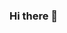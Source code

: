 ### Hi there 👋

<!--
**artloie/artloie** is a ✨ _special_ ✨ repository because its `README.md` (this file) appears on your GitHub profile.

Here are some ideas to get you started:

- 🔭 I’m currently working on ... creating my own website for my blog.
- 🌱 I’m currently learning ... HTML, CSS, and then JavaScript.
- 👯 I’m looking to collaborate on ... anything to just learn the ropes.
- 🤔 I’m looking for help with ... getting feedback on my coding and becoming a web developer.
- 💬 Ask me about ...
- 📫 How to reach me: ... artloie.pnw@gmail.com or on Instagram @newbiewebdev
- 😄 Pronouns: ... he, him, male
- ⚡ Fun fact: ... I am currently working as a Registered Dietitian and have been in this field over 6 years.
-->

